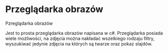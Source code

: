 # Przeglądarka obrazów
 Pzreglądarka obrazów

Jest to prosta przeglądarka obrazów napisana w c#. Przeglądarka posiada wiele możliwości, na zdjęcia można nakładać wszelkiego rodzaju filtry, wyszukiwać jedynie zdjęcia na których są twarze oraz pokaz slajdów.
